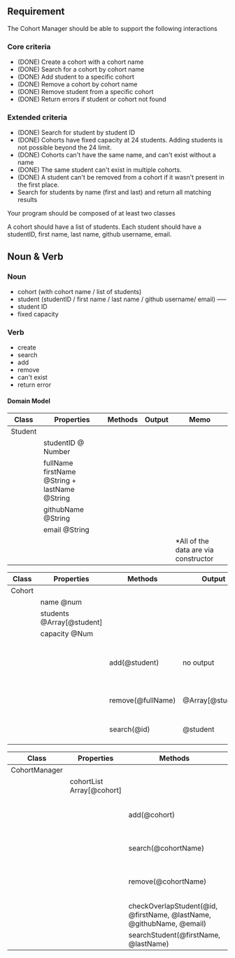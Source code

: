 ## Requirement

The Cohort Manager should be able to support the following interactions

### Core criteria

- (DONE) Create a cohort with a cohort name
- (DONE) Search for a cohort by cohort name
- (DONE) Add student to a specific cohort
- (DONE) Remove a cohort by cohort name
- (DONE) Remove student from a specific cohort
- (DONE) Return errors if student or cohort not found

### Extended criteria

- (DONE) Search for student by student ID
- (DONE) Cohorts have fixed capacity at 24 students. Adding students is not possible beyond the 24 limit.
- (DONE) Cohorts can't have the same name, and can't exist without a name
- (DONE) The same student can't exist in multiple cohorts.
- (DONE) A student can't be removed from a cohort if it wasn't present in the first place.
- Search for students by name (first and last) and return all matching results

Your program should be composed of at least two classes

A cohort should have a list of students. Each student should have a studentID, first name, last name, github username, email.

## Noun & Verb

### Noun

- cohort (with cohort name / list of students)
- student (studentID / first name / last name / github username/ email)
  –––
- student ID
- fixed capacity

### Verb

- create
- search
- add
- remove
- can't exist
- return error

#### Domain Model

| Class   | Properties                                    | Methods | Output | Memo                                  |
| ------- | --------------------------------------------- | ------- | ------ | ------------------------------------- |
| Student |                                               |         |        |                                       |
|         | studentID @ Number                            |         |        |                                       |
|         | fullName firstName @String + lastName @String |         |        |                                       |
|         | githubName @String                            |         |        |                                       |
|         | email @String                                 |         |        |                                       |
|         |                                               |         |        | \*All of the data are via constructor |

| Class  | Properties                | Methods           | Output           | Memo                                                                                         |
| ------ | ------------------------- | ----------------- | ---------------- | ---------------------------------------------------------------------------------------------|
| Cohort |                           |                   |                  |                                                                                              |
|        | name @num                 |                   |                  | via constructor                                                                              |
|        | students @Array[@student] |                   |                  |                                                                                              |
|        | capacity @Num             |                   |                  |                                                                                              |
|        |                           | add(@student)     | no output        | students.push(@student) \*make sure that @Array[@student].length <= capacity or else "ERROR" |
|        |                           | remove(@fullName) | @Array[@student] | students.filter(student => student.fullName !=== @fullName): "ERROR"                         |
|        |                           | search(@id)       | @student         | same logic as search(@cohortName) in CohortManager class                                     |

| Class         | Properties                | Methods                                                | Output                        | Memo                                                                                |
| ------------- | ------------------------- | ------------------------------------------------------ | ----------------------------- | ----------------------------------------------------------------------------------- |
| CohortManager |                           |                                                        |                               |                                                                                     |
|               | cohortList Array[@cohort] |                                                        |                               |                                                                                     |
|               |                           | add(@cohort)                                           | no output / "ERROR"                    | conditional: if new cohort has a name and not in the list, cohortList.push(@cohort) |
|               |                           | search(@cohortName)                                    | @cohort / "ERROR"             | cohort.name === @cohortName ?  @cohort : "ERROR"                                    |
|               |                           | remove(@cohortName)                                    | list Array[@cohort] / "ERROR" | cohortList.filter(cohort => cohortList.name !=== @cohortName) : "ERROR"             |
|               |                           | checkOverlapStudent(@id, @firstName, @lastName, @githubName, @email) | no output / "ERROR" | conditional: new student is in the list of cohort or not (loop through) |
|               |                           | searchStudent(@firstName, @lastName)  | @student / "ERROR" | loop through and find the student, if not "Error" |
